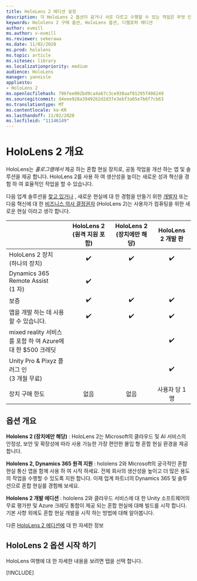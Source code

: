 ```yaml
---
title: HoloLens 2 에디션 설정
description: 각 HoloLens 2 옵션이 같거나 서로 다르고 수행할 수 있는 작업은 무엇 인지에 대 한 설명입니다.
keywords: Hololens 2 구매 옵션, HoloLens 옵션, 디벨로퍼 에디션
author: evmill
ms.author: v-evmill
ms.reviewer: sekerawa
ms.date: 11/02/2020
ms.prod: hololens
ms.topic: article
ms.sitesec: library
ms.localizationpriority: medium
audience: HoloLens
manager: yannisle
appliesto:
- HoloLens 2
ms.openlocfilehash: 796fee002bd9ca4a67c3ce938aaf01295f406249
ms.sourcegitcommit: d4eee928a39492b2d2d37e3ebf3a65e7b6f7cb63
ms.translationtype: MT
ms.contentlocale: ko-KR
ms.lasthandoff: 11/02/2020
ms.locfileid: "11146149"
---
```

# HoloLens 2 개요

HoloLens는 *홀로그램에서* 제공 하는 혼합 현실 장치로, 공동 작업을 개선 하는 앱 및 솔루션을 제공 합니다. HoloLens 2를 사용 하 여 생산성을 높이는 새로운 성과 혁신을 경험 하 여 효율적인 작업을 할 수 있습니다.

다음 업계 솔루션을 [찾고 있거나](https://www.microsoft.com/hololens/apps) , 새로운 현실에 대 한 경험을 만들기 위한 [개발자](https://www.microsoft.com/hololens/developers) 또는 다음 혁신에 대 한 [비즈니스 의사 결정권자](https://www.microsoft.com/hololens/apps) (HoloLens 2)는 사용자가 컴퓨팅을 위한 새로운 현실 이라고 생각 합니다. 

|                                                         | HoloLens 2 (원격 지원 포함) | HoloLens 2 (장치에만 해당) | HoloLens 2 개발 판 |
|---------------------------------------------------------|:-----------------------------:|:------------------------:|:------------------------------:|
| HoloLens 2 장치 <br>(하나의 장치)                      |               ✔️               |             ✔️            |                ✔️               |
| Dynamics 365 Remote Assist<br>(1 자)                |               ✔️               |                          |                                |
| 보증                                                |               ✔️               |             ✔️            |                ✔️               |
| 앱을 개발 하는 데 사용할 수 있습니다.                                 |               ✔️               |             ✔️            |                ✔️               |
| mixed reality 서비스를 포함 하 여 Azure에 대 한 $500 크레딧 |                               |                          |                ✔️               |
| Unity Pro & Pixyz 플러그 인 <br>(3 개월 무료)        |                               |                          |                ✔️               |
| 장치 구매 한도                                   |              없음             |           없음           |          사용자 당 1 명          |

## 옵션 개요

**Hololens 2 (장치에만 해당)** : HoloLens 2는 Microsoft의 클라우드 및 AI 서비스의 안정성, 보안 및 확장성에 따라 사용 가능한 가장 편안한 몰입 형 혼합 현실 환경을 제공 합니다.

**Hololens 2, Dynamics 365 원격 지원** : hololens 2와 Microsoft의 궁극적인 혼합 현실 통신 앱을 함께 사용 하 여 시작 하세요. 전체 회사의 생산성을 높이고 더 많은 용도의 작업을 수행할 수 있도록 지원 합니다. 이제 업계 파트너의 Dynamics 365 및 솔루션으로 혼합 현실를 경험해 보세요.

**Hololens 2 개발 에디션** : hololens 2와 클라우드 서비스에 대 한 Unity 소프트웨어의 무료 평가판 및 Azure 크레딧 통합이 제공 되는 혼합 현실에 대해 빌드를 시작 합니다. 기본 사항 외에도 혼합 현실 개발을 시작 하는 방법에 대해 알아봅니다.

다른 [HoloLens 2 에디션에](https://www.microsoft.com/hololens/buy) 대 한 자세한 정보

## HoloLens 2 옵션 시작 하기
HoloLens 여행에 대 한 자세한 내용을 보려면 탭을 선택 합니다. 

[!INCLUDE[](includes/options-overview.md)]

